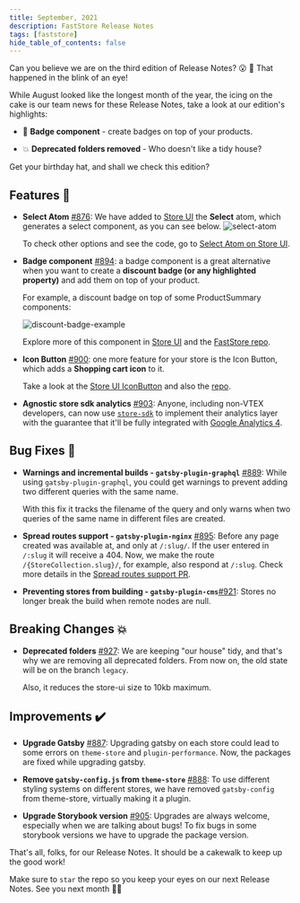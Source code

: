```yaml
---
title: September, 2021
description: FastStore Release Notes 
tags: [faststore]
hide_table_of_contents: false
---
```


Can you believe we are on the third edition of Release Notes? 😮 🎂
That happened in the blink of an eye!

While August looked like the longest month of the year, the icing on the cake is
our team news for these Release Notes, take a look at our edition's highlights:

<!--truncate-->


- 🚀 **Badge component** - create badges on top of your products.

- 💥 **Deprecated folders removed** - Who doesn't like a tidy house?

Get your birthday hat, and shall we check this edition?

## Features 🚀

- **Select Atom** [#876](https://github.com/vtex/faststore/pull/876): We have added to [Store UI](https://storeui.netlify.app)
the **Select** atom, which generates a select component, as you can see below.
![select-atom](https://user-images.githubusercontent.com/67270558/131666437-f7566813-37a5-47dc-bb12-c2f6a248cf36.gif)

  To check other options and see the code, go to [Select Atom on Store UI](https://storeui.netlify.app/?path=/docs/atoms-select--default-select).


- **Badge component** [#894](https://github.com/vtex/faststore/pull/894): a badge component is a great alternative when you want to create a **discount badge (or any highlighted property)** and add them on top of
your product. 

  For example, a discount badge on top of some ProductSummary components:

  ![discount-badge-example](https://user-images.githubusercontent.com/27777263/130467722-7c4cfa38-850b-41e4-ac6c-565e9edc552e.png)

  Explore more of this component in [Store UI](https://storeui.netlify.app/?path=/docs/atoms-badge--badge) and the [FastStore repo](https://github.com/vtex/faststore/tree/master/packages/store-ui/src/atoms/Badge).

- **Icon Button** [#900](https://github.com/vtex/faststore/pull/900): one more feature for your store is the Icon Button, which adds a **Shopping cart icon** to it. 

  Take a look at the [Store UI IconButton](https://storeui.netlify.app/?path=/docs/molecules-iconbutton--default) and also the [repo](https://github.com/vtex/faststore/tree/master/packages/store-ui/src/molecules/IconButton).

- **Agnostic store sdk analytics** [#903](https://github.com/vtex/faststore/pull/903): Anyone, including non-VTEX developers, can now use [`store-sdk`](https://github.com/vtex/faststore/tree/master/packages/store-sdk) to implement their analytics layer with the guarantee that it'll be fully integrated with [Google Analytics 4](https://developers.google.com/gtagjs/reference/ga4-events).

## Bug Fixes 🐛

- **Warnings and incremental builds - `gatsby-plugin-graphql`** [#889](https://github.com/vtex/faststore/pull/889): While using `gatsby-plugin-graphql`, you could get warnings to prevent adding two different queries with the same name.

  With this fix it tracks the filename of the query and only warns when two queries of the same name in different files are created.

- **Spread routes support - `gatsby-plugin-nginx`** [#895](hhttps://github.com/vtex/faststore/pull/895): Before any page created was available at, and only at `/:slug/`. If the user entered in `/:slug` it will receive a 404.
Now, we make the route `/{StoreCollection.slug}/`, for example, also respond at `/:slug`. Check more details in the [Spread routes support PR](https://github.com/vtex/faststore/pull/895).

- **Preventing stores from building - `gatsby-plugin-cms`**[#921](https://github.com/vtex/faststore/pull/921): Stores no longer break the build when remote nodes are null. 



## Breaking Changes 💥

- **Deprecated folders** [#927](https://github.com/vtex/faststore/pull/927): We are keeping "our house" tidy, and that's why we are removing all deprecated folders. From now on, the old state will be on the branch `legacy`.

  Also, it reduces the store-ui size to 10kb maximum.



## Improvements ✔️
- **Upgrade Gatsby** [#887](https://github.com/vtex/faststore/pull/887): Upgrading gatsby on each store could lead to some errors on `theme-store` and `plugin-performance`. Now, the packages are fixed while upgrading gatsby.

- **Remove `gatsby-config.js` from `theme-store`** [#888](https://github.com/vtex/faststore/pull/888):
To use different styling systems on different stores, we have removed `gatsby-config` from theme-store, virtually making it a plugin. 

- **Upgrade Storybook version** [#905](https://github.com/vtex/faststore/pull/905): Upgrades are always welcome, especially when we are talking about bugs! To fix bugs in some storybook versions we have to upgrade the package version.


That's all, folks, for our Release Notes. It should be a cakewalk to keep up the good work! 

Make sure to `star` the repo so you keep your eyes on our next Release Notes.
See you next month 👋🚀
